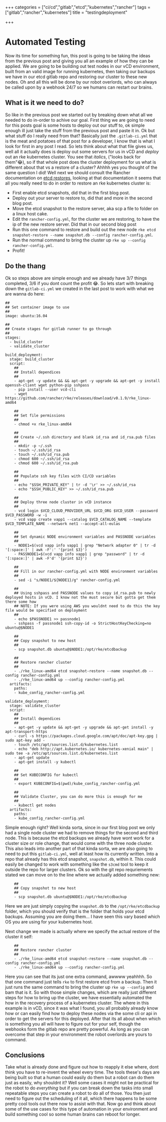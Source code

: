 +++
categories = ["ci/cd","gitlab","etcd","kubernetes","rancher"]
tags = ["gitlab","rancher","kubernetes"]
title = "testingdeployment"

+++

# Automated Testing

Now its time for something fun, this post is going to be taking the ideas from the previous post and giving you all an example of how they can be applied. We are going to be building out test nodes in our vCD environment, built from an valid image for running kubernetes, then taking our backups we have in our etcd gitlab repo and restoring our cluster to these new nodes. Oh and all this will be done by our robot overlords, who can always be called upon by a webhook 24/7 so we humans can restart our brains. 

## What is it we need to do?

So like in the previous post we started out by breaking down what all we needed to do in-order to achive our goal. First thing we are going to need for this posts goal is some hosts to deploy out our stuff to, ok simple enough ill just take the stuff from the previous post and paste it in. Ok but what stuff do I really need from that? Basically just the `.gitlab-ci.yml` that is the meat and potatoes of that post for a developer, I know that is what I look for first in any post I read. So lets think about what that file gives us, well all it actually does is deploy out some servers for us in vCD and _deploy_ out an rke kubernetes cluster. You see that _italics_, ("looks back for them":joy:), so if that whole post does the cluster deployment for us what is different about that vs a restore of a cluster? Ahhhh yes you thought of the same question I did! Well next we should consult the Rancher documentation on [etcd restores](https://rancher.com/docs/rke/v0.1.x/en/etcd-snapshots/#etcd-disaster-recovery), looking at that documentation it seems that all you really need to do in order to restore an rke kubernetes cluster is:

* First enable etcd snapshots, did that in the first blog post.
* Deploy out your server to restore to, did that and more in the second blog post.
* Move the etcd snapshot to the restore server, aka scp a file to folder on a linux host cake.
* Edit the `rancher-config.yml`, for the cluster we are restoring, to have the ip of the new restore server. Did that in our second blog post
* Run this one command to restore and build out the new node `rke etcd snapshot-restore --name snapshot.db --config rancher-config.yml`.
* Run the normal command to bring the cluster up `rke up --config rancher-config.yml`.
* Profit!

## Do the thang 

Ok so steps above are simple enough and we already have 3/7 things completed, 3/6 if you dont count the profit :joy:. So lets start with breaking down the `gitlab-ci.yml` we created in the last post to work with what we are wanna do here:

```
##
## Set container image to use
##
image: ubuntu:16.04 

##
## Create stages for gitlab runner to go through
##
stages:
  - build_cluster 
  - validate_cluster

build_deployment:
  stage: build_cluster
  script:
    ## 
    ## Install dependices 
    ##
    - apt-get -y update && && apt-get -y upgrade && apt-get -y install openssh-client wget python-pip sshpass
    - pip install --user vcd-cli
    - wget https://github.com/rancher/rke/releases/download/v0.1.9/rke_linux-amd64

    ## 
    ## Set file permissions 
    ##
    - chmod +x rke_linux-amd64

    ##
    ## Create ~/.ssh directory and blank id_rsa and id_rsa.pub files
    ##
    - mkdir -p ~/.ssh
    - touch ~/.ssh/id_rsa
    - touch ~/.ssh/id_rsa.pub
    - chmod 600 ~/.ssh/id_rsa
    - chmod 600 ~/.ssh/id_rsa.pub

    ##
    ## Populate ssh key files with CI/CD variables
    ##
    - echo "$SSH_PRIVATE_KEY" | tr -d '\r' >> ~/.ssh/id_rsa
    - echo "$SSH_PUBLIC_KEY" >> ~/.ssh/id_rsa.pub

    ##
    ## Deploy three node cluster in vCD instance 
    ##
    - vcd login $VCD_CLOUD_PROVIDER_URL $VCD_ORG $VCD_USER --password $VCD_PASSWORD -w -i
    - vcd vapp create vapp1 --catalog $VCD_CATALOG_NAME --template $VCD_TEMPLATE_NAME --network net1 --accept-all-eulas

    ##
    ## Set dynamic NODE environment variables and PASSNODE variables
    ##
    - NODE1=$(vcd vapp info vapp1 | grep "Network adapter 0" | tr -d '[:space:]' | awk -F':' '{print $3}')
    - PASSNODE1=$(vcd vapp info vapp1 | grep "password" | tr -d '[:space:]' | awk -F'd' '{print $2}')

    ##
    ## Fill in our rancher-config.yml with NODE environment variables
    ##
    - sed -i "s/NODE1/${NODE1}/g" rancher-config.yml 

    ##
    ## Using sshpass and PASSNODE values to copy id_rsa.pub to newly deployed hosts in vCD. I know not the must secure but gotta get them there some how
    ## NOTE: If you were using AWS you wouldnt need to do this the key file would be specified on deployment
    ##
    - echo $PASSNODE1 >> passnode1
    - sshpass -f passnode1 ssh-copy-id -o StrictHostKeyChecking=no ubuntu@$NODE1

    ## 
    ## Copy snapshot to new host
    ##
    - scp snapshot.db ubuntu@$NODE1:/opt/rke/etcdbackup

    ##
    ## Restore rancher cluster
    ##
    - ./rke_linux-amd64 etcd snapshot-restore --name snapshot.db --config rancher-config.yml
    - ./rke_linux-amd64 up --config rancher-config.yml
  artifacts:
    paths:
    - kube_config_rancher-config.yml

validate_deployment:
  stage: validate_cluster
  script:
    ##
    ## Install dependices
    ##
    - apt-get -y update && apt-get -y upgrade && apt-get install -y apt-transport-https
    - curl -s https://packages.cloud.google.com/apt/doc/apt-key.gpg | sudo apt-key add -
    - touch /etc/apt/sources.list.d/kubernetes.list 
    - echo "deb http://apt.kubernetes.io/ kubernetes-xenial main" | sudo tee -a /etc/apt/sources.list.d/kubernetes.list
    - apt-get update
    - apt-get install -y kubectl

    ##
    ## Set KUBECONFIG for kubectl
    ##
    - export KUBECONFIG=$(pwd)/kube_config_rancher-config.yml

    ##
    ## Validate Cluster, you can do more this is enough for me
    ##
    - kubectl get nodes
  artifacts:
    paths:
    - kube_config_rancher-config.yml
```

Simple enough right? Well kinda sorta, since in our first blog post we only had a single node cluster we had to remove things for the second and third node. This is because the etcd backups we already have wont work for a cluster size or role change, that would come with the three node cluster. This also leads into another part of that kinda sorta, we are also going to need to put this `gitlab-ci.yml`, well at least how its currently written. Into a repo that already has this etcd snapshot, `snapshot.db`, within it. This could easily be changed to work with something like the `s3cmd` tool to keep it outside the repo for larger clusters. Ok so with the git repo requriements stated we can move on to the line where we actually added something new: 

```
    ## 
    ## Copy snapshot to new host
    ##
    - scp snapshot.db ubuntu@$NODE1:/opt/rke/etcdbackup
```

Here we are just simply copying the `snapshot.db` to the `/opt/rke/etcdbackup` folder, which you should verify that is the folder that holds your etcd backups. Assuming you are doing them... I have seen this vary based which OS you are using for your kubernetes host. 

Next change we made is actually where we specify the actual restore of the cluster it self:

```
    ##
    ## Restore rancher cluster
    ##
    - ./rke_linux-amd64 etcd snapshot-restore --name snapshot.db --config rancher-config.yml
    - ./rke_linux-amd64 up --config rancher-config.yml
```

Here you can see that its just one extra command, awwww yeahhhh. So that one command just tells `rke` to first restore etcd from a backup. Then it just runs the same command to bring the cluster up `rke up --config` and bam that is it. So with those simple changes, which are really just different steps for how to bring up the cluster, we have essentially automated the how in the recovery process of a kubernetes cluster. The where in this example is in vCD, since it was what I found, you all probably already know how or can easily find how to deploy these nodes via the some cli or api in order to get the servers for this deployed. After that its all about when which is something you all will have to figure out for your self, though the webhooks form the gitlab repo are pretty powerful. As long as you can overcome that step in your environment the robot overlords are yours to command. 

## Conclusions

Take what is already done and figure out how to reapply it else where, dont think you have to re-invent the wheel every time. The tools these's days are being built so that a human could easily do them but a robot can do them just as easily, why shouldnt it? Well some cases it might not be practical for the robot to do _everything_ but if you can break down the tasks into small repeatable steps you can create a robot to do all of those. You then just need to figure out the scheduling of it all, which there happens to be some pretty cool tools out there now to assist with that. Now go and think about some of the use cases for this type of automation in your environment and build something cool so some human brains can reboot for longer. 
